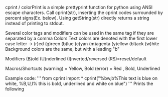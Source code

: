 cprint / colorPrint is a simple prettyprint function for python using ANSI escape characters.
Call cprint(str), inserting the cprint codes surrounded by percent signs(Ex. below).
Using getString(str) directly returns a string instead of printing to stdout.

Several color tags and modifiers can be used in the same tag if they are separated by a comma
Colors
  Text colors are denoted with the first lower case letter
  -> (r)ed (g)reen (b)lue (c)yan (m)agenta (y)ellow (bl)ack (w)hite
  Background colors are the same, but with a leading "b"

Modifiers
  (B)old (U)nderlined (I)nverted/reversed (RS)=reset/default

Macros/Shortcuts
  (warning)   = Yellow, Bold
  (error)     = Red   , Bold, Underlined

Example code:
'''
from cprint import *
cprint("%bw,b%This text is blue on white, %B,U,I% this is bold, underlined and white on blue")
'''
Prints the following

